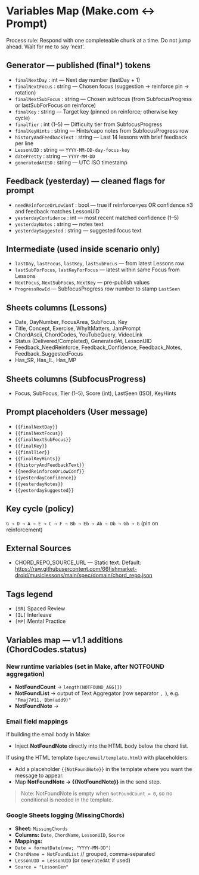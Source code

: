 # Variables Map (Make.com ↔ Prompt)

Process rule: Respond with one completeable chunk at a time. Do not jump ahead. Wait for me to say ‘next’.

## Generator — published (final*) tokens
- `finalNextDay` : int — Next day number (lastDay + 1)
- `finalNextFocus` : string — Chosen focus (suggestion → reinforce pin → rotation)
- `finalNextSubFocus` : string — Chosen subfocus (from SubfocusProgress or lastSubForFocus on reinforce)
- `finalKey` : string — Target key (pinned on reinforce; otherwise key cycle)
- `finalTier` : int (1–5) — Difficulty tier from SubfocusProgress
- `finalKeyHints` : string — Hints/capo notes from SubfocusProgress row
- `historyAndFeedbackText` : string — Last 14 lessons with brief feedback per line
- `LessonUID` : string — `YYYY-MM-DD-day-focus-key`
- `datePretty` : string — `YYYY-MM-DD`
- `generatedAtISO` : string — UTC ISO timestamp

## Feedback (yesterday) — cleaned flags for prompt
- `needReinforceOrLowConf` : bool — true if reinforce=yes OR confidence ≤3 and feedback matches LessonUID
- `yesterdayConfidence` : int — most recent matched confidence (1–5)
- `yesterdayNotes` : string — notes text
- `yesterdaySuggested` : string — suggested focus text

## Intermediate (used inside scenario only)
- `lastDay`, `lastFocus`, `lastKey`, `lastSubFocus` — from latest Lessons row
- `lastSubForFocus`, `lastKeyForFocus` — latest within same Focus from Lessons
- `NextFocus`, `NextSubFocus`, `NextKey` — pre-publish values
- `ProgressRowId` — SubfocusProgress row number to stamp `LastSeen`

## Sheets columns (Lessons)
- Date, DayNumber, FocusArea, SubFocus, Key
- Title, Concept, Exercise, WhyItMatters, JamPrompt
- ChordAscii, ChordCodes, YouTubeQuery, VideoLink
- Status (Delivered/Completed), GeneratedAt, LessonUID
- Feedback_NeedReinforce, Feedback_Confidence, Feedback_Notes, Feedback_SuggestedFocus
- Has_SR, Has_IL, Has_MP

## Sheets columns (SubfocusProgress)
- Focus, SubFocus, Tier (1–5), Score (int), LastSeen (ISO), KeyHints

## Prompt placeholders (User message)
- `{{finalNextDay}}`
- `{{finalNextFocus}}`
- `{{finalNextSubFocus}}`
- `{{finalKey}}`
- `{{finalTier}}`
- `{{finalKeyHints}}`
- `{{historyAndFeedbackText}}`
- `{{needReinforceOrLowConf}}`
- `{{yesterdayConfidence}}`
- `{{yesterdayNotes}}`
- `{{yesterdaySuggested}}`

## Key cycle (policy)
`G → D → A → E → C → F → Bb → Eb → Ab → Db → Gb → G` (pin on reinforcement)

## External Sources
- CHORD_REPO_SOURCE_URL — Static text. Default:
  https://raw.githubusercontent.com/66fishmarket-droid/musiclessons/main/spec/domain/chord_repo.json
  
## Tags legend
- `[SR]` Spaced Review
- `[IL]` Interleave
- `[MP]` Mental Practice

## Variables map — v1.1 additions (ChordCodes.status)

### New runtime variables (set in Make, after NOTFOUND aggregation)
- **NotFoundCount** → `length(NOTFOUND_AGG[])`
- **NotFoundList** → output of Text Aggregator (row separator `, `), e.g. `"Fmaj7#11, Bbm(add9)"`
- **NotFoundNote** → 

### Email field mappings
If building the email body in Make:
- Inject **NotFoundNote** directly into the HTML body below the chord list.

If using the HTML template (`spec/email/template.html`) with placeholders:
- Add a placeholder `{{NotFoundNote}}` in the template where you want the message to appear.
- Map **NotFoundNote → {{NotFoundNote}}** in the send step.

> Note: NotFoundNote is empty when `NotFoundCount = 0`, so no conditional is needed in the template.

### Google Sheets logging (MissingChords)
- **Sheet:** `MissingChords`
- **Columns:** `Date`, `ChordName`, `LessonUID`, `Source`
- **Mappings:**
- `Date = formatDate(now; "YYYY-MM-DD")`
- `ChordName = NotFoundList`   // grouped, comma-separated
- `LessonUID = LessonUID` (or `GeneratedAt` if used)
- `Source = "LessonGen"`

